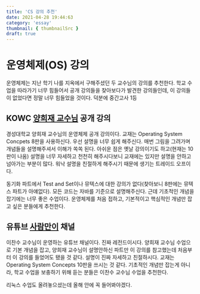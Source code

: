 ```yaml
---
title: 'CS 강의 추천'
date: 2021-04-28 19:44:63
category: 'essay'
thumbnail: { thumbnailSrc }
draft: true
---
```


# 운영체제(OS) 강의

운영체제는 지난 학기 나를 지옥에서 구해주셨던 두 교수님의 강의를 추천한다. 학교 수업을 따라가기 너무 힘들어서 
공개 강의들을 찾아보다가 발견한 강의들인데, 이 강의들이 없었다면 정말 너무 힘들었을 것이다. 덕분에 중간고사 1등 

## KOWC [양희재 교수님](http://www.kocw.net/home/search/kemView.do?kemId=978503) 공개 강의

경성대학교 양희재 교수님의 운영체제 공개 강의이다. 교재는 Operating System Concpets 8판을 사용하신다.
우선 설명을 너무 쉽게 해주신다. 매번 그림을 그려가며 개념들을 설명해주셔서 이해가 쏙쏙 된다. 
아쉬운 점은 옛날 강의이기도 하고(현재는 10판이 나옴) 설명을 너무 자세하고 천천히 해주시다보니 교재에는 있지만 설명을 안하고 넘아가는 부분이 많다.
워낙 설명을 친절하게 해주시기 때문에 생기는 트레이드 오프이다.

동기화 파트에서 Test and Set이나 뮤텍스에 대한 강의가 없다(찾아보니 8판에는 뮤텍스 파트가 아얘없다). 모든 코드는 자바를 기준으로 설명해주신다.
근데 기초적인 개념을 잡기에는 너무 좋은 수업이다. 운영체제를 처음 접하고, 기본적이고 핵심적인 개념만 잡고 싶은 분들에게 추천한다. 

## 유튜브 [사람만이](https://www.youtube.com/channel/UCh3zb3wLXfvCOFp2ZqjX8GQ) 채널

이찬수 교수님이 운영하는 유튜브 채널이다. 진짜 레전드이시다. 양희재 교수님 수업으로 기본 개념을 잡고, 양희재 교수님이 설명안하신 파트만
이 강의를 참고했는데 처음부터 이 강의를 들었어도 됐을 것 같다. 설명이 진짜 자세하고 친절하시다. 교재는 Operating System Concepts 10판을 쓰시는 것 같다.
기초적인 개념만 잡는게 아니라, 학교 수업을 보충하기 위해 듣는 분들은 이찬수 교수님 수업을 추천한다.

리눅스 수업도 올려놓으셨는데 올해 안에 꼭 들어봐야겠다.